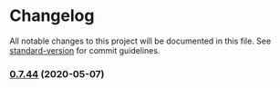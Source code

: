# Changelog

All notable changes to this project will be documented in this file. See [standard-version](https://github.com/conventional-changelog/standard-version) for commit guidelines.

### [0.7.44](https://github.com/cha-yh/C2C-UI/compare/v0.7.43...v0.7.44) (2020-05-07)
